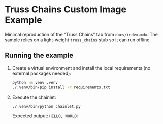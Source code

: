 # Truss Chains Custom Image Example

Minimal reproduction of the “Truss Chains” tab from `docs/index.mdx`. The sample relies on a light-weight `truss_chains` stub so it can run offline.

## Running the example

1. Create a virtual environment and install the local requirements (no external packages needed):
   ```bash
   python -m venv .venv
   ./.venv/bin/pip install -r requirements.txt
   ```
2. Execute the chainlet:
   ```bash
   ./.venv/bin/python chainlet.py
   ```
   Expected output: `HELLO, WORLD!`

